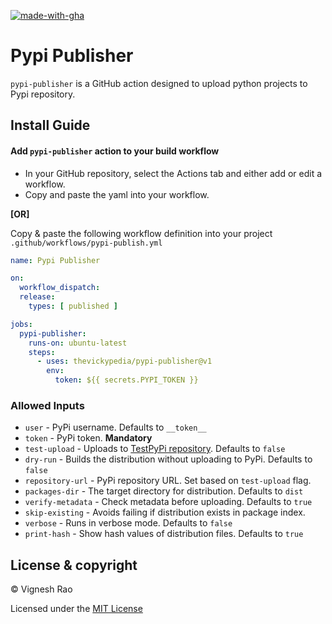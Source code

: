 [![made-with-gha](https://img.shields.io/badge/Made%20with-Github_Actions-black?style=for-the-badge&logo=GitHub)][marketplace]

# Pypi Publisher

`pypi-publisher` is a GitHub action designed to upload python projects to Pypi repository.

## Install Guide

#### Add `pypi-publisher` action to your build workflow

- In your GitHub repository, select the Actions tab and either add or edit a workflow.
- Copy and paste the yaml into your workflow.

**[OR]**

Copy & paste the following workflow definition into your project `.github/workflows/pypi-publish.yml`

```yaml
name: Pypi Publisher

on:
  workflow_dispatch:
  release:
    types: [ published ]

jobs:
  pypi-publisher:
    runs-on: ubuntu-latest
    steps:
      - uses: thevickypedia/pypi-publisher@v1
        env:
          token: ${{ secrets.PYPI_TOKEN }}
```

### Allowed Inputs

- `user` - PyPi username. Defaults to `__token__`
- `token` - PyPi token. **Mandatory**
- `test-upload` - Uploads to [TestPyPi repository][test-pypi]. Defaults to `false`
- `dry-run` - Builds the distribution without uploading to PyPi. Defaults to `false`
- `repository-url` - PyPi repository URL. Set based on `test-upload` flag.
- `packages-dir` - The target directory for distribution. Defaults to `dist`
- `verify-metadata` - Check metadata before uploading. Defaults to `true`
- `skip-existing` - Avoids failing if distribution exists in package index.
- `verbose` - Runs in verbose mode. Defaults to `false`
- `print-hash` - Show hash values of distribution files. Defaults to `true`

## License & copyright

&copy; Vignesh Rao

Licensed under the [MIT License][license]

[license]: https://github.com/thevickypedia/pypi-publish/blob/main/LICENSE
[test-pypi]: https://test.pypi.org
[marketplace]: https://github.com/marketplace/actions/pypi-publisher
